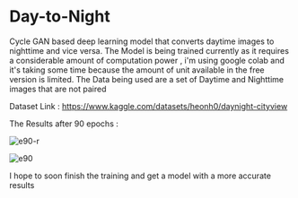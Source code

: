 # Day-to-Night
Cycle GAN based deep learning model that converts daytime images to nighttime and vice versa.
The Model is being trained currently as it requires a considerable amount of computation power , i'm using google colab and it's taking some time because the amount of unit available in the free version is limited.
The Data being used are a set of Daytime and Nighttime images that are not paired       


Dataset Link : https://www.kaggle.com/datasets/heonh0/daynight-cityview

The Results after 90 epochs :

![e90-r](https://github.com/aditya-mishra01/Day-to-Night/assets/55494834/51f84692-fdfc-476a-887c-804fe2b7031c)


![e90](https://github.com/aditya-mishra01/Day-to-Night/assets/55494834/7bd2bfd5-58b9-434d-ab3d-89267b22e553)

I hope to soon finish the training and get a model with a more accurate results 
